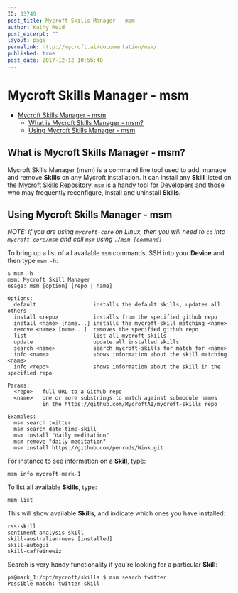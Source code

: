 ```yaml
---
ID: 33749
post_title: Mycroft Skills Manager – msm
author: Kathy Reid
post_excerpt: ""
layout: page
permalink: http://mycroft.ai/documentation/msm/
published: true
post_date: 2017-12-12 10:56:48
---
```

# Mycroft Skills Manager - msm

- [Mycroft Skills Manager - msm](#mycroft-skills-manager---msm)
  * [What is Mycroft Skills Manager - msm?](#what-is-mycroft-skills-manager---msm)
  * [Using Mycroft Skills Manager - msm](#using-mycroft-skills-manager---msm)

## What is Mycroft Skills Manager - msm? 

Mycroft Skills Manager (msm) is a command line tool used to add, manage and remove **Skills** on any Mycroft installation. It can install any **Skill** listed on the [Mycroft Skills Repository](https://github.com/MycroftAI/mycroft-skills). `msm` is a handy tool for Developers and those who may frequently reconfigure, install and uninstall **Skills**. 

## Using Mycroft Skills Manager - msm

_NOTE: If you are using `mycroft-core` on Linux, then you will need to `cd` into `mycroft-core/msm` and call `msm` using `./msm [command]`_

To bring up a list of all available `msm` commands, SSH into your **Device** and then type `msm -h`: 

```
$ msm -h
msm: Mycroft Skill Manager
usage: msm [option] [repo | name]

Options:
  default                  installs the default skills, updates all others
  install <repo>           installs from the specified github repo
  install <name> [name...] installs the mycroft-skill matching <name>
  remove <name> [name...]  removes the specified github repo
  list                     list all mycroft-skills
  update                   update all installed skills
  search <name>            search mycroft-skills for match for <name>
  info <name>              shows information about the skill matching <name>
  info <repo>              shows information about the skill in the specified repo

Params:
  <repo>   full URL to a Github repo
  <name>   one or more substrings to match against submodule names
           in the https://github.com/MycroftAI/mycroft-skills repo

Examples:
  msm search twitter
  msm search date-time-skill
  msm install "daily meditation"
  msm remove "daily meditation"
  msm install https://github.com/penrods/Wink.git
```


For instance to see information on a **Skill**, type: 

`msm info mycroft-mark-1`


To list all available **Skills**, type: 

`msm list`

This will show available **Skills**, and indicate which ones you have installed: 

```
rss-skill
sentiment-analysis-skill
skill-australian-news [installed]
skill-autogui
skill-caffeinewiz
```


Search is very handy functionality if you're looking for a particular **Skill**: 

```
pi@mark_1:/opt/mycroft/skills $ msm search twitter
Possible match: twitter-skill
```

##